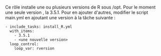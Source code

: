 Ce rôle installe une ou plusieurs versions de R sous /opt. Pour le moment une seule version , la 3.5.1.
Pour en ajouter d'autres, modifier le script main.yml en ajoutant une version à la tâche suivante :

	- include_tasks: install_R.yml
	  with_items:
	    - 3.5.1
	    - <une nouvelle version>
	  loop_control:
	    loop_var: rversion